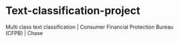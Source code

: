 # Text-classification-project
Multi class text classification | Consumer Financial Protection Bureau (CFPB) | Chase
